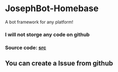 # JosephBot-Homebase
A bot framework for any platform!


### I will not storge any code on github
### Source code: [src](https://gitlab.lama3l9r.net/lama/josephbot-homebase)

## You can create a Issue from github
